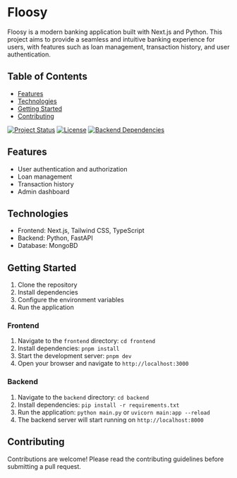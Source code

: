 # Floosy

Floosy is a modern banking application built with Next.js and Python. This project aims to provide a seamless and intuitive banking experience for users, with features such as loan management, transaction history, and user authentication.

## Table of Contents

- [Features](#features)
- [Technologies](#technologies)
- [Getting Started](#getting-started)
- [Contributing](#contributing)

[![Project Status](https://img.shields.io/badge/status-development-yellow)](https://github.com/your-username/floosy)
[![License](https://img.shields.io/badge/license-MIT-blue)](https://github.com/your-username/floosy/blob/main/LICENSE)
[![Backend Dependencies](https://img.shields.io/badge/dependencies-up%20to%20date-brightgreen)](https://github.com/your-username/floosy/backend/requirements.txt)

## Features

- User authentication and authorization
- Loan management
- Transaction history
- Admin dashboard

## Technologies

- Frontend: Next.js, Tailwind CSS, TypeScript
- Backend: Python, FastAPI
- Database: MongoBD

## Getting Started

1. Clone the repository
2. Install dependencies
3. Configure the environment variables
4. Run the application

### Frontend

1.  Navigate to the `frontend` directory: `cd frontend`
2.  Install dependencies: `pnpm install`
3.  Start the development server: `pnpm dev`
4.  Open your browser and navigate to `http://localhost:3000`

### Backend

1.  Navigate to the `backend` directory: `cd backend`
2.  Install dependencies: `pip install -r requirements.txt`
3.  Run the application: `python main.py` or `uvicorn main:app --reload`
4.  The backend server will start running on `http://localhost:8000`

## Contributing

Contributions are welcome! Please read the contributing guidelines before submitting a pull request.
